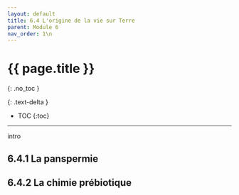 ```yaml
---
layout: default
title: 6.4 L'origine de la vie sur Terre
parent: Module 6
nav_order: 1\n
---
```


# {{ page.title }}
{: .no_toc }

{: .text-delta }
- TOC
{:toc}
---
intro
## 6.4.1 La panspermie
## 6.4.2 La chimie prébiotique
